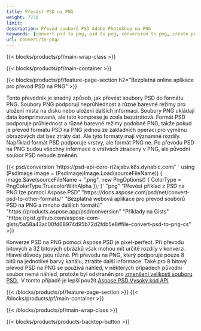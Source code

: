 ```yaml
---
title: Převést PSD na PNG
weight: 7730
limit: 
description: Převod souborů PSD Adobe PhotoShop na PNG
keywords: [convert psd to png, psd to png, conversion to png, create png from psd, print psd as png]
url: convert/to-png/
---
```


{{< blocks/products/pf/main-wrap-class >}}

{{< blocks/products/pf/main-container >}}

{{< blocks/products/pf/feature-page-section h2="Bezplatná online aplikace pro převod PSD na PNG" >}}
<p>Tento převodník je snadný způsob, jak převést soubory PSD do formátu PNG. Soubory PNG podporují neprůhlednost a různé barevné režimy pro uložení místa na disku nebo uložení dalších informací. Soubory PNG ukládají data komprimovaná, ale tato komprese je zcela bezztrátová. Formát PSD podporuje průhlednost a různé barevné režimy podobné PNG, takže pokud je převod formátu PSD na PNG jednou ze základních operací pro výměnu obrazových dat bez ztráty dat. Ale tyto formáty mají významné rozdíly. Například formát PSD podporuje vrstvy, ale formát PNG ne. Po převodu PSD na PNG budou všechny informace o vrstvách ztraceny v PNG, ale původní soubor PSD nebude změněn.</p>
{{< psd/conversion `https://psd-api-core-rl2ajsbv.k8s.dynabic.com/` 
`    using (PsdImage image = (PsdImage)Image.Load(sourceFileName))
    {
        image.Save(sourceFileName + ".png",  new PngOptions() {  ColorType = PngColorType.TruecolorWithAlpha });
    }` 
	"png" 
"Převést příklad z PSD na PNG lze pomocí Aspose.PSD"  "https://docs.aspose.com/psd/net/convert-psd-to-other-formats/" 
"Bezplatná webová aplikace pro převod souborů PSD na PNG a mnoho dalších formátů" "https://products.aspose.app/psd/conversion" 
"Příklady na Gists" "https://gist.github.com/aspose-com-gists/5a58a43ac00fd68974d95b72d2fdb5e8#file-convert-psd-to-png-cs" >}}
<p>Konverze PSD na PNG pomocí Aspose.PSD je pixel-perfect. Při převodu bitových a 32 bitových obrázků však mohou mít určité rozdíly v konverzi. Hlavní důvody jsou různé. Při převodu na PNG, který podporuje pouze 8 bitů na jednotlivé barvy kanálu, ztratíte další informace. Také pro 8 bitový převod PSD na PNG se používá náhled, v některých případech původní soubor nemá náhled, protože byl odstraněn pro <a href="/psd/reduce-size">zmenšení velikosti souboru PSD.</a>. V tomto případě je lepší použít <a href="/psd">Aspose.PSD Vysoký kód API</a></p>
{{< /blocks/products/pf/feature-page-section >}}
{{< /blocks/products/pf/main-container >}}


{{< /blocks/products/pf/main-wrap-class >}}

{{< blocks/products/products-backtop-button >}}
